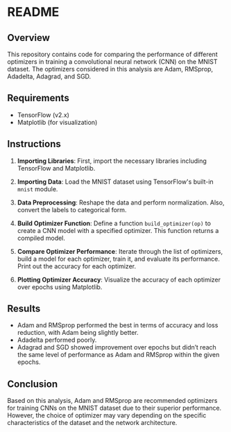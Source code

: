 # README

## Overview
This repository contains code for comparing the performance of different optimizers in training a convolutional neural network (CNN) on the MNIST dataset. The optimizers considered in this analysis are Adam, RMSprop, Adadelta, Adagrad, and SGD.

## Requirements
- TensorFlow (v2.x)
- Matplotlib (for visualization)

## Instructions
1. **Importing Libraries**: First, import the necessary libraries including TensorFlow and Matplotlib.

2. **Importing Data**: Load the MNIST dataset using TensorFlow's built-in `mnist` module.

3. **Data Preprocessing**: Reshape the data and perform normalization. Also, convert the labels to categorical form.

4. **Build Optimizer Function**: Define a function `build_optimizer(op)` to create a CNN model with a specified optimizer. This function returns a compiled model.

5. **Compare Optimizer Performance**: Iterate through the list of optimizers, build a model for each optimizer, train it, and evaluate its performance. Print out the accuracy for each optimizer.

6. **Plotting Optimizer Accuracy**: Visualize the accuracy of each optimizer over epochs using Matplotlib.

## Results
- Adam and RMSprop performed the best in terms of accuracy and loss reduction, with Adam being slightly better.
- Adadelta performed poorly.
- Adagrad and SGD showed improvement over epochs but didn’t reach the same level of performance as Adam and RMSprop within the given epochs. 

## Conclusion
Based on this analysis, Adam and RMSprop are recommended optimizers for training CNNs on the MNIST dataset due to their superior performance. However, the choice of optimizer may vary depending on the specific characteristics of the dataset and the network architecture.
